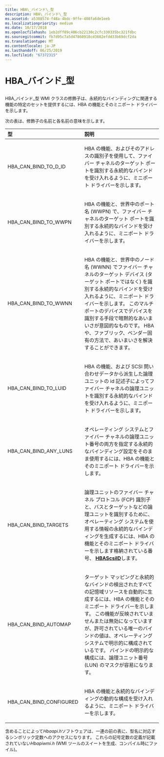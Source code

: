```yaml
---
title: HBA\_バインド\_型
description: HBA\_バインド\_型
ms.assetid: a5388574-f48a-4bdc-9ffe-408fa6de1eeb
ms.localizationpriority: medium
ms.date: 10/17/2018
ms.openlocfilehash: 1eb2dff89c406cb22130c2cfc330335bc321fdbc
ms.sourcegitcommit: fb7d95c7a5d47860918cd3602efdd33b69dcf2da
ms.translationtype: MT
ms.contentlocale: ja-JP
ms.lasthandoff: 06/25/2019
ms.locfileid: "67372315"
---
```

# <a name="hbabindtype"></a>HBA\_バインド\_型


## <span id="ddk_hba_bind_type_kr"></span><span id="DDK_HBA_BIND_TYPE_KR"></span>


HBA\_バインド\_型 WMI クラスの修飾子は、永続的なバインディングに関連する機能の特定のセットを提供するには、HBA の機能とそのミニポート ドライバーを示します。

次の表は、修飾子の名前と各名前の意味を示します。

<table>
<colgroup>
<col width="50%" />
<col width="50%" />
</colgroup>
<thead>
<tr class="header">
<th align="left">型</th>
<th align="left">説明</th>
</tr>
</thead>
<tbody>
<tr class="odd">
<td align="left"><p>HBA_CAN_BIND_TO_D_ID</p></td>
<td align="left"><p>HBA の機能、およびそのアドレスの識別子を使用して、ファイバー チャネルのターゲット ポートを識別する永続的なバインドを受け入れるように、ミニポート ドライバーを示します。</p></td>
</tr>
<tr class="even">
<td align="left"><p>HBA_CAN_BIND_TO_WWPN</p></td>
<td align="left"><p>HBA の機能と、世界中のポート名 (WWPN) で、ファイバー チャネルのターゲット ポートを識別する永続的なバインドを受け入れるように、ミニポート ドライバーを示します。</p></td>
</tr>
<tr class="odd">
<td align="left"><p>HBA_CAN_BIND_TO_WWNN</p></td>
<td align="left"><p>HBA の機能と、世界中のノード名 (WWNN) でファイバー チャネルのターゲット デバイス (ターゲット ポートではなく) を識別する永続的なバインドを受け入れるように、ミニポート ドライバーを示します。 このマルチポートのデバイスでデバイスを識別する手段で暗黙的なあいまいさが意図的なものです。 HBA や、ファブリック、ベンダー固有の方法で、あいまいさを解決することができます。</p></td>
</tr>
<tr class="even">
<td align="left"><p>HBA_CAN_BIND_TO_LUID</p></td>
<td align="left"><p>HBA の機能、および SCSI 問い合わせデータから派生した論理ユニットの id 記述子によってファイバー チャネルの論理ユニットを識別する永続的なバインドを受け入れるように、ミニポート ドライバーを示します。</p></td>
</tr>
<tr class="odd">
<td align="left"><p>HBA_CAN_BIND_ANY_LUNS</p></td>
<td align="left"><p>オペレーティング システムとファイバー チャネルの論理ユニット番号の両方を指定する永続的なバインディング設定をそのまま使用するには、HBA の機能とそのミニポート ドライバーを示します。</p></td>
</tr>
<tr class="even">
<td align="left"><p>HBA_CAN_BIND_TARGETS</p></td>
<td align="left"><p>論理ユニットのファイバー チャネル プロトコル (FCP) 識別子と、バスとターゲットなどの論理ユニットを識別するために、オペレーティング システムを使用する情報の永続的なバインディングを生成するには、HBA の機能とそのミニポート ドライバーを示します格納されている番号、 <a href="https://docs.microsoft.com/windows-hardware/drivers/ddi/content/hbapiwmi/ns-hbapiwmi-_hbascsiid" data-raw-source="[&lt;strong&gt;HBAScsiID&lt;/strong&gt;](https://docs.microsoft.com/windows-hardware/drivers/ddi/content/hbapiwmi/ns-hbapiwmi-_hbascsiid)"> <strong>HBAScsiID</strong></a>します。</p></td>
</tr>
<tr class="odd">
<td align="left"><p>HBA_CAN_BIND_AUTOMAP</p></td>
<td align="left"><p>ターゲット マッピングと永続的なバインドの検出されたすべての記憶域リソースを自動的に生成するには、HBA の機能とそのミニポート ドライバーを示します。 この機能が反映されていませんまたは無効になっていますが、許可されている唯一のバインドの値は、オペレーティング システムで明示的に構成されているです。 バインドの明示的な構成には、論理ユニット番号 (LUN) のマスクが容易になります。</p></td>
</tr>
<tr class="even">
<td align="left"><p>HBA_CAN_BIND_CONFIGURED</p></td>
<td align="left"><p>HBA の機能と永続的なバインディングの動的な構成を受け入れるように、ミニポート ドライバーを示します。</p></td>
</tr>
</tbody>
</table>

 

含めることによって*Hbaapi.h*ソフトウェアは、一連の前の表に、型名に対応するシンボリック定数へのアクセスになります。 これらの記号定数の定義が記載されていない*Hbapiwmi.h* (WMI ツールのスイートを生成、コンパイル時にファイル)。

 

 






